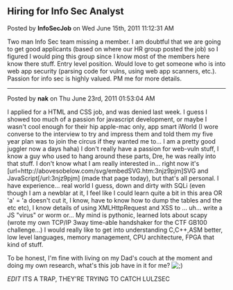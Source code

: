 ## Hiring for Info Sec Analyst
Posted by **InfoSecJob** on Wed June 15th, 2011 11:12:31 AM

Two man Info Sec team missing a member. I am doubtful that we are going to get good applicants (based on where our HR group posted the job) so I figured I would ping this group since I know most of the members here know there stuff. Entry level position. Would love to get someone who is into web app security (parsing code for vulns, using web app scanners, etc.). Passion for info sec is highly valued. PM me for more details.

--------------------------------------------------------------------------------

Posted by **nak** on Thu June 23rd, 2011 01:53:04 AM

I applied for a HTML and CSS job, and was denied last week.  I guess I showed too much of a passion for javascript development, or maybe I wasn't cool enough for their hip apple-mac only, app smart iWorld (I wore converse to the interview to try and impress them and told them my five year plan was to join the circus if they wanted me to... I am a pretty good juggler now a days haha)
I don't really have a passion for web-vuln stuff, I know a guy who used to hang around these parts, Dre, he was really into that stuff.  I don't know what I am really interested in... right now it's [url=http&#58;//abovesobelow&#46;com/svg/embedSVG&#46;htm:3njz9pjm]SVG and JavaScript[/url:3njz9pjm] (made that page today), but that's all personal.
I have experience... real world I guess, down and dirty with SQLi (even though I am a newblar at it, I feel like I could learn quite a bit in this area OR 'a' = 'a doesn't cut it, I know, have to know how to dump the tables and the etc etc), I know details of using XMLHttpRequest and XSS to ... uh... write a JS &quot;virus&quot; or worm or...
My mind is pythonic, learned lots about scapy (wrote my own TCP/IP 3way time-able handshaker for the CTF GB100 challenge...)
I would really like to get into understanding C,C++,ASM better, low level languages, memory management, CPU architecture, FPGA that kind of stuff.

To be honest, I'm fine with living on my Dad's couch at the moment and doing my own research, what's this job have in it for me? <!-- s;) --><img src="{SMILIES_PATH}/icon_e_wink.gif" alt=";)" title="Wink" /><!-- s;) -->

*EDIT*
ITS A TRAP, THEY'RE TRYING TO CATCH LULZSEC
